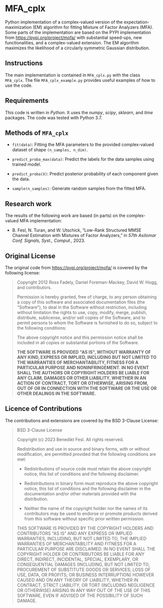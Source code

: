 # MFA_cplx
Python implementation of a complex-valued version of the expectation-maximization (EM) algorithm for fitting Mixture of Factor Analyzers (MFA). 
Some parts of the implementation are based on the PYPI implementation from
https://pypi.org/project/mofa/
with substantial speed-ups, new functionalities, and a complex-valued extension.
The EM algorithm maximizes the likelihood of a circularly symmetric Gaussian distribution.

## Instructions
The main implementation is contained in `MFA_cplx.py` with the class `MFA_cplx`.
The file `MFA_cplx_example.py` provides useful examples of how to use the code.

## Requirements
This code is written in *Python*. It uses the *numpy*, *scipy*, *sklearn*, and *time* packages. The code was tested with Python 3.7.

## Methods of `MFA_cplx`
- `fit(data)`: Fitting the MFA parameters to the provided complex-valued dataset of shape `(n_samples, n_dim)`.
  
- `predict_proba_max(data)`: Predict the labels for the data samples using trained model.

- `predict_proba(X)`: Predict posterior probability of each component given the data.

- `sample(n_samples)`: Generate random samples from the fitted MFA.


## Research work
The results of the following work are based (in parts) on the complex-valued MFA implementation:
- B. Fesl, N. Turan, and W. Utschick, “Low-Rank Structured MMSE Channel Estimation with Mixtures of Factor Analyzers,” in *57th Asilomar Conf. Signals, Syst., Comput.*, 2023.

## Original License
The original code from https://pypi.org/project/mofa/ is covered by the following license:

> Copyright 2012 Ross Fadely, Daniel Foreman-Mackey, David W. Hogg, and
> contributors.
>
> Permission is hereby granted, free of charge, to any person obtaining a copy of
> this software and associated documentation files (the "Software"), to deal in
> the Software without restriction, including without limitation the rights to
> use, copy, modify, merge, publish, distribute, sublicense, and/or sell copies of
> the Software, and to permit persons to whom the Software is furnished to do so,
> subject to the following conditions:
>
> The above copyright notice and this permission notice shall be included in all
> copies or substantial portions of the Software.
>
> **THE SOFTWARE IS PROVIDED "AS IS", WITHOUT WARRANTY OF ANY KIND, EXPRESS OR
> IMPLIED, INCLUDING BUT NOT LIMITED TO THE WARRANTIES OF MERCHANTABILITY, FITNESS
> FOR A PARTICULAR PURPOSE AND NONINFRINGEMENT. IN NO EVENT SHALL THE AUTHORS OR
> COPYRIGHT HOLDERS BE LIABLE FOR ANY CLAIM, DAMAGES OR OTHER LIABILITY, WHETHER
> IN AN ACTION OF CONTRACT, TORT OR OTHERWISE, ARISING FROM, OUT OF OR IN
> CONNECTION WITH THE SOFTWARE OR THE USE OR OTHER DEALINGS IN THE SOFTWARE.**

## Licence of Contributions
The contributions and extensions are covered by the BSD 3-Clause License:

> BSD 3-Clause License
>
> Copyright (c) 2023 Benedikt Fesl.
> All rights reserved.
>
> Redistribution and use in source and binary forms, with or without
>modification, are permitted provided that the following conditions are met:
>
> * Redistributions of source code must retain the above copyright notice, this
>  list of conditions and the following disclaimer.
>
> * Redistributions in binary form must reproduce the above copyright notice,
>  this list of conditions and the following disclaimer in the documentation
>  and/or other materials provided with the distribution.
>
> * Neither the name of the copyright holder nor the names of its
>  contributors may be used to endorse or promote products derived from
>  this software without specific prior written permission.
>
> THIS SOFTWARE IS PROVIDED BY THE COPYRIGHT HOLDERS AND CONTRIBUTORS "AS IS"
> AND ANY EXPRESS OR IMPLIED WARRANTIES, INCLUDING, BUT NOT LIMITED TO, THE
> IMPLIED WARRANTIES OF MERCHANTABILITY AND FITNESS FOR A PARTICULAR PURPOSE ARE
> DISCLAIMED. IN NO EVENT SHALL THE COPYRIGHT HOLDER OR CONTRIBUTORS BE LIABLE
> FOR ANY DIRECT, INDIRECT, INCIDENTAL, SPECIAL, EXEMPLARY, OR CONSEQUENTIAL
> DAMAGES (INCLUDING, BUT NOT LIMITED TO, PROCUREMENT OF SUBSTITUTE GOODS OR
> SERVICES; LOSS OF USE, DATA, OR PROFITS; OR BUSINESS INTERRUPTION) HOWEVER
> CAUSED AND ON ANY THEORY OF LIABILITY, WHETHER IN CONTRACT, STRICT LIABILITY,
> OR TORT (INCLUDING NEGLIGENCE OR OTHERWISE) ARISING IN ANY WAY OUT OF THE USE
> OF THIS SOFTWARE, EVEN IF ADVISED OF THE POSSIBILITY OF SUCH DAMAGE.

